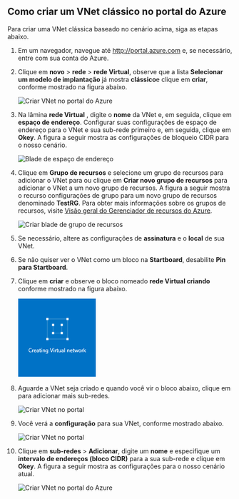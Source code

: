 ## <a name="how-to-create-a-classic-vnet-in-the-azure-portal"></a>Como criar um VNet clássico no portal do Azure

Para criar uma VNet clássica baseado no cenário acima, siga as etapas abaixo.

1. Em um navegador, navegue até http://portal.azure.com e, se necessário, entre com sua conta do Azure.
2. Clique em **novo** > **rede** > **rede Virtual**, observe que a lista **Selecionar um modelo de implantação** já mostra **clássico**e clique em **criar**, conforme mostrado na figura abaixo.

    ![Criar VNet no portal do Azure](./media/virtual-networks-create-vnet-classic-pportal-include/vnet-create-pportal-figure1.gif)

3. Na lâmina **rede Virtual** , digite o **nome** da VNet e, em seguida, clique em **espaço de endereço**. Configurar suas configurações de espaço de endereço para o VNet e sua sub-rede primeiro e, em seguida, clique em **Okey**. A figura a seguir mostra as configurações de bloqueio CIDR para o nosso cenário.

    ![Blade de espaço de endereço](./media/virtual-networks-create-vnet-classic-pportal-include/vnet-create-pportal-figure2.png)

4. Clique em **Grupo de recursos** e selecione um grupo de recursos para adicionar o VNet para ou clique em **Criar novo grupo de recursos** para adicionar o VNet a um novo grupo de recursos. A figura a seguir mostra o recurso configurações de grupo para um novo grupo de recursos denominado **TestRG**. Para obter mais informações sobre os grupos de recursos, visite [Visão geral do Gerenciador de recursos do Azure](../articles/virtual-network/resource-group-overview.md#resource-groups).

    ![Criar blade de grupo de recursos](./media/virtual-networks-create-vnet-classic-pportal-include/vnet-create-pportal-figure3.png)

5. Se necessário, altere as configurações de **assinatura** e o **local** de sua VNet. 

6. Se não quiser ver o VNet como um bloco na **Startboard**, desabilite **Pin para Startboard**. 

7. Clique em **criar** e observe o bloco nomeado **rede Virtual criando** conforme mostrado na figura abaixo.

    ![Criar VNet no portal](./media/virtual-networks-create-vnet-classic-pportal-include/vnet-create-pportal-figure4.png)

8. Aguarde a VNet seja criado e quando você vir o bloco abaixo, clique em para adicionar mais sub-redes.

    ![Criar VNet no portal](./media/virtual-networks-create-vnet-classic-pportal-include/vnet-create-pportal-figure5.png)

9. Você verá a **configuração** para sua VNet, conforme mostrado abaixo. 

    ![Criar VNet no portal](./media/virtual-networks-create-vnet-classic-pportal-include/vnet-create-pportal-figure6.png)

10. Clique em **sub-redes** > **Adicionar**, digite um **nome** e especifique um **intervalo de endereços (bloco CIDR)** para a sua sub-rede e clique em **Okey**. A figura a seguir mostra as configurações para o nosso cenário atual.

    ![Criar VNet no portal do Azure](./media/virtual-networks-create-vnet-classic-pportal-include/vnet-create-pportal-figure7.gif)